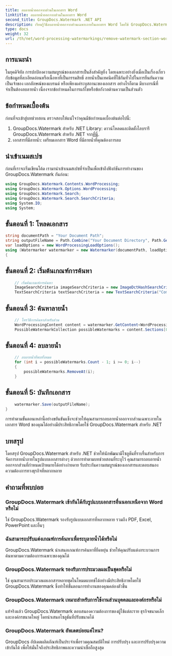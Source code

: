 ```yaml
---
title: ลบลายน้ำออกจากส่วนในเอกสาร Word
linktitle: ลบลายน้ำออกจากส่วนในเอกสาร Word
second_title: GroupDocs.Watermark .NET API
description: เรียนรู้วิธีลบลายน้ำออกจากส่วนเฉพาะภายในเอกสาร Word โดยใช้ GroupDocs.Watermark สำหรับ .NET มีบทช่วยสอนที่ครอบคลุมที่นี่
type: docs
weight: 32
url: /th/net/word-processing-watermarkings/remove-watermark-section-word-docs/
---
```

## การแนะนำ
ในยุคดิจิทัล การปกป้องความสมบูรณ์ของเอกสารเป็นสิ่งสำคัญยิ่ง โดยเฉพาะอย่างยิ่งเมื่อเป็นเรื่องเกี่ยวกับข้อมูลที่ละเอียดอ่อนหรือเนื้อหาที่เป็นกรรมสิทธิ์ ลายน้ำเป็นเทคนิคที่ใช้กันทั่วไปในการยืนยันความเป็นเจ้าของ เอกลักษณ์ของแบรนด์ หรือเพียงแค่ระบุสถานะของเอกสาร อย่างไรก็ตาม มีบางกรณีที่จำเป็นต้องลบลายน้ำ เนื่องจากข้อกำหนดในการแก้ไขหรือข้อกังวลด้านความเป็นส่วนตัว
## ข้อกำหนดเบื้องต้น
ก่อนที่จะเข้าสู่บทช่วยสอน ตรวจสอบให้แน่ใจว่าคุณมีข้อกำหนดเบื้องต้นต่อไปนี้:
1.  GroupDocs.Watermark สำหรับ .NET Library: ดาวน์โหลดและติดตั้งไลบรารี GroupDocs.Watermark สำหรับ .NET จาก[ที่นี่](https://releases.groupdocs.com/Watermark/net/).
2. เอกสารที่มีลายน้ำ: เตรียมเอกสาร Word ที่มีลายน้ำที่คุณต้องการลบ

## นำเข้าเนมสเปซ
ก่อนที่เราจะเริ่มเขียนโค้ด เรามานำเข้าเนมสเปซที่จำเป็นเพื่อเข้าถึงฟังก์ชันการทำงานของ GroupDocs.Watermark กันก่อน:
```csharp
using GroupDocs.Watermark.Contents.WordProcessing;
using GroupDocs.Watermark.Options.WordProcessing;
using GroupDocs.Watermark.Search;
using GroupDocs.Watermark.Search.SearchCriteria;
using System.IO;
using System;
```
## ขั้นตอนที่ 1: โหลดเอกสาร
```csharp
string documentPath = "Your Document Path";
string outputFileName = Path.Combine("Your Document Directory", Path.GetFileName(documentPath));
var loadOptions = new WordProcessingLoadOptions();
using (Watermarker watermarker = new Watermarker(documentPath, loadOptions))
{
```
## ขั้นตอนที่ 2: เริ่มต้นเกณฑ์การค้นหา
```csharp
    // เริ่มต้นเกณฑ์การค้นหา
    ImageSearchCriteria imageSearchCriteria = new ImageDctHashSearchCriteria(Constants.LogoPng);
    TextSearchCriteria textSearchCriteria = new TextSearchCriteria("Company Name");
```
## ขั้นตอนที่ 3: ค้นหาลายน้ำ
```csharp
    // โทรวิธีการค้นหาสำหรับส่วน
    WordProcessingContent content = watermarker.GetContent<WordProcessingContent>();
    PossibleWatermarkCollection possibleWatermarks = content.Sections[0].Search(textSearchCriteria.Or(imageSearchCriteria));
```
## ขั้นตอนที่ 4: ลบลายน้ำ
```csharp
    // ลบลายน้ำที่พบทั้งหมด
    for (int i = possibleWatermarks.Count - 1; i >= 0; i--)
    {
        possibleWatermarks.RemoveAt(i);
    }
```
## ขั้นตอนที่ 5: บันทึกเอกสาร
```csharp
    watermarker.Save(outputFileName);
}
```
การทำตามขั้นตอนเหล่านี้อย่างขยันขันแข็งจะช่วยให้คุณสามารถลบลายน้ำออกจากส่วนเฉพาะภายในเอกสาร Word ของคุณได้อย่างมีประสิทธิภาพโดยใช้ GroupDocs.Watermark สำหรับ .NET

## บทสรุป
โดยสรุป GroupDocs.Watermark สำหรับ .NET ช่วยให้นักพัฒนามีโซลูชันที่ราบรื่นสำหรับการจัดการลายน้ำภายในรูปแบบเอกสารต่างๆ ด้วยการทำตามบทช่วยสอนที่ระบุไว้ คุณสามารถลบลายน้ำออกจากส่วนที่กำหนดเป้าหมายได้อย่างง่ายดาย รับประกันความสมบูรณ์ของเอกสารและตอบสนองความต้องการทางธุรกิจที่หลากหลาย
## คำถามที่พบบ่อย
### GroupDocs.Watermark เข้ากันได้กับรูปแบบเอกสารอื่นนอกเหนือจาก Word หรือไม่
ใช่ GroupDocs.Watermark รองรับรูปแบบเอกสารที่หลากหลาย รวมถึง PDF, Excel, PowerPoint และอื่นๆ
### ฉันสามารถปรับแต่งเกณฑ์การค้นหาเพื่อระบุลายน้ำได้หรือไม่
GroupDocs.Watermark นำเสนอเกณฑ์การค้นหาที่ยืดหยุ่น ช่วยให้คุณปรับแต่งกระบวนการค้นหาตามความต้องการเฉพาะของคุณได้
### GroupDocs.Watermark รองรับการประมวลผลเป็นชุดหรือไม่
ใช่ คุณสามารถประมวลผลเอกสารหลายชุดในโหมดแบทช์ได้อย่างมีประสิทธิภาพโดยใช้ GroupDocs.Watermark ซึ่งทำให้ขั้นตอนการทำงานของคุณคล่องตัวขึ้น
### GroupDocs.Watermark เหมาะสำหรับการใช้งานส่วนบุคคลและองค์กรหรือไม่
แท้จริงแล้ว GroupDocs.Watermark ตอบสนองความต้องการของผู้ใช้แต่ละราย ธุรกิจขนาดเล็ก และองค์กรขนาดใหญ่ โดยนำเสนอโซลูชันที่ปรับขนาดได้
### GroupDocs.Watermark อัพเดตบ่อยแค่ไหน?
GroupDocs อัปเดตผลิตภัณฑ์เป็นประจำเพื่อรวมคุณสมบัติใหม่ การปรับปรุง และการปรับปรุงความเข้ากันได้ เพื่อให้มั่นใจถึงประสิทธิภาพและความน่าเชื่อถือสูงสุด